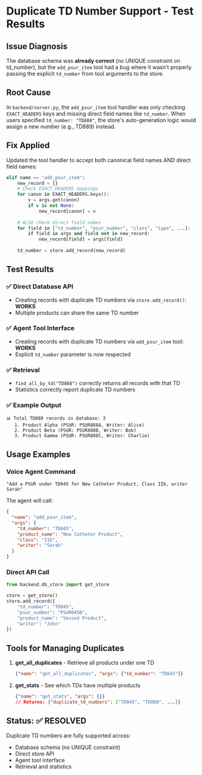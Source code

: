 # Duplicate TD Number Support - Test Results

## Issue Diagnosis

The database schema was **already correct** (no UNIQUE constraint on td_number), but the `add_psur_item` tool had a bug where it wasn't properly passing the explicit `td_number` from tool arguments to the store.

## Root Cause

In `backend/server.py`, the `add_psur_item` tool handler was only checking `EXACT_HEADERS` keys and missing direct field names like `td_number`. When users specified `td_number: "TD888"`, the store's auto-generation logic would assign a new number (e.g., TD889) instead.

## Fix Applied

Updated the tool handler to accept both canonical field names AND direct field names:

```python
elif name == "add_psur_item":
    new_record = {}
    # Check EXACT_HEADERS mappings
    for canon in EXACT_HEADERS.keys():
        v = args.get(canon)
        if v is not None:
            new_record[canon] = v
    
    # ALSO check direct field names
    for field in ["td_number", "psur_number", "class", "type", ...]:
        if field in args and field not in new_record:
            new_record[field] = args[field]
    
    td_number = store.add_record(new_record)
```

## Test Results

### ✅ Direct Database API
- Creating records with duplicate TD numbers via `store.add_record()`: **WORKS**
- Multiple products can share the same TD number

### ✅ Agent Tool Interface
- Creating records with duplicate TD numbers via `add_psur_item` tool: **WORKS**
- Explicit `td_number` parameter is now respected

### ✅ Retrieval
- `find_all_by_td("TD888")` correctly returns all records with that TD
- Statistics correctly report duplicate TD numbers

### ✅ Example Output
```
📊 Total TD888 records in database: 3
   1. Product Alpha (PSUR: PSUR888A, Writer: Alice)
   2. Product Beta (PSUR: PSUR888B, Writer: Bob)
   3. Product Gamma (PSUR: PSUR888C, Writer: Charlie)
```

## Usage Examples

### Voice Agent Command
```
"Add a PSUR under TD045 for New Catheter Product, Class IIb, writer Sarah"
```

The agent will call:
```json
{
  "name": "add_psur_item",
  "args": {
    "td_number": "TD045",
    "product_name": "New Catheter Product",
    "class": "IIb",
    "writer": "Sarah"
  }
}
```

### Direct API Call
```python
from backend.db_store import get_store

store = get_store()
store.add_record({
    "td_number": "TD045",
    "psur_number": "PSUR045B",
    "product_name": "Second Product",
    "writer": "John"
})
```

## Tools for Managing Duplicates

1. **get_all_duplicates** - Retrieve all products under one TD
   ```json
   {"name": "get_all_duplicates", "args": {"td_number": "TD045"}}
   ```

2. **get_stats** - See which TDs have multiple products
   ```json
   {"name": "get_stats", "args": {}}
   // Returns: {"duplicate_td_numbers": ["TD045", "TD088", ...]}
   ```

## Status: ✅ RESOLVED

Duplicate TD numbers are fully supported across:
- Database schema (no UNIQUE constraint)
- Direct store API
- Agent tool interface
- Retrieval and statistics
